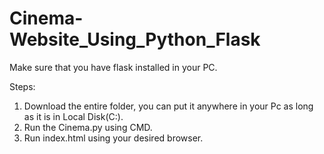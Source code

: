 # Cinema-Website_Using_Python_Flask
Make sure that you have flask installed in your PC.

Steps:
1. Download the entire folder, you can put it anywhere in your Pc as long as it is in Local Disk(C:).
2. Run the Cinema.py using CMD.
3. Run index.html using your desired browser.

